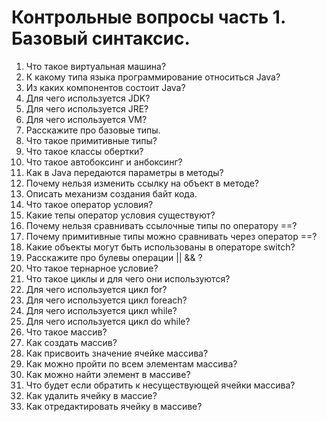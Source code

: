 # Контрольные вопросы часть 1. Базовый синтаксис.

 1. Что такое виртуальная машина?
 2. К какому типа языка программирование относиться Java?
 3. Из каких компонентов состоит Java?
 4. Для чего используется JDK?
 5. Для чего используется JRE?
 6. Для чего используется VM?
 7. Расскажите про базовые типы.
 8. Что такое примитивные типы?
 9. Что такое классы обертки?
 10. Что такое автобоксинг и анбоксинг?
 11. Как в Java передаются параметры в методы?
 12. Почему нельзя изменить ссылку на объект в методе?
 13. Описать механизм создания байт кода.
 14. Что такое оператор условия?
 15. Какие тепы оператор условия существуют?
 16. Почему нельзя сравнивать ссылочные типы по оператору ==?
 17. Почему примитивные типы можно сравнивать через оператор ==?
 18. Какие объекты могут быть использованы в операторе switch?
 19. Расскажите про булевы операции || && ?
 20. Что такое тернарное условие?
 21. Что такое циклы и для чего они используются?
 22. Для чего используется цикл for?
 23. Для чего используется цикл foreach?
 24. Для чего используется цикл while?
 25. Для чего используется цикл do while?
 26. Что такое массив?
 27. Как создать массив?
 28. Как присвоить значение ячейке массива?
 29. Как можно пройти по всем элементам массива?
 30. Как можно найти элемент в массиве?
 31. Что будет если обратить к несуществующей ячейки массива?
 32. Как удалить ячейку в массие?
 33. Как отредактировать ячейку в массиве?